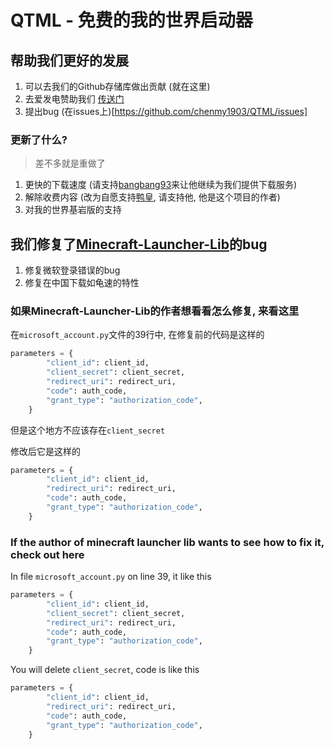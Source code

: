 # QTML - 免费的我的世界启动器


## 帮助我们更好的发展

1. 可以去我们的Github存储库做出贡献 (就在这里)
2. 去爱发电赞助我们 [传送门](https://afdian.net/@chenmy1903)
3. 提出bug (在issues上)[https://github.com/chenmy1903/QTML/issues]

### 更新了什么?

> 差不多就是重做了

1. 更快的下载速度 (请支持[bangbang93](https://afdian.net/@bangbang93)来让他继续为我们提供下载服务)
2. 解除收费内容 (改为自愿支持[鸭皇](https://afdian.net/@chenmy1903), 请支持他, 他是这个项目的作者)
3. 对我的世界基岩版的支持

## 我们修复了[Minecraft-Launcher-Lib](https://minecraft-launcher-lib.readthedocs.io/)的bug

1. 修复微软登录错误的bug
2. 修复在中国下载如龟速的特性

### 如果Minecraft-Launcher-Lib的作者想看看怎么修复, 来看这里

在`microsoft_account.py`文件的39行中, 在修复前的代码是这样的

```python
parameters = {
        "client_id": client_id,
        "client_secret": client_secret,
        "redirect_uri": redirect_uri,
        "code": auth_code,
        "grant_type": "authorization_code",
    }
```

但是这个地方不应该存在`client_secret`

修改后它是这样的

```python
parameters = {
        "client_id": client_id,
        "redirect_uri": redirect_uri,
        "code": auth_code,
        "grant_type": "authorization_code",
    }
```



### If the author of minecraft launcher lib wants to see how to fix it, check out here

In file `microsoft_account.py` on line 39, it like this

```python
parameters = {
        "client_id": client_id,
        "client_secret": client_secret,
        "redirect_uri": redirect_uri,
        "code": auth_code,
        "grant_type": "authorization_code",
    }
```

You will delete `client_secret`, code is like this

```python
parameters = {
        "client_id": client_id,
        "redirect_uri": redirect_uri,
        "code": auth_code,
        "grant_type": "authorization_code",
    }
```
